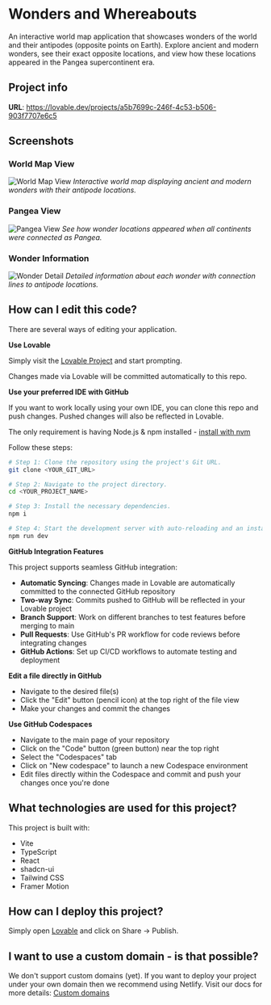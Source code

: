 
# Wonders and Whereabouts

An interactive world map application that showcases wonders of the world and their antipodes (opposite points on Earth). Explore ancient and modern wonders, see their exact opposite locations, and view how these locations appeared in the Pangea supercontinent era.

## Project info

**URL**: https://lovable.dev/projects/a5b7699c-246f-4c53-b506-903f7707e6c5

## Screenshots

### World Map View
![World Map View](https://i.imgur.com/placeholder1.jpg)
*Interactive world map displaying ancient and modern wonders with their antipode locations.*

### Pangea View
![Pangea View](https://i.imgur.com/placeholder2.jpg)
*See how wonder locations appeared when all continents were connected as Pangea.*

### Wonder Information
![Wonder Detail](https://i.imgur.com/placeholder3.jpg)
*Detailed information about each wonder with connection lines to antipode locations.*

## How can I edit this code?

There are several ways of editing your application.

**Use Lovable**

Simply visit the [Lovable Project](https://lovable.dev/projects/a5b7699c-246f-4c53-b506-903f7707e6c5) and start prompting.

Changes made via Lovable will be committed automatically to this repo.

**Use your preferred IDE with GitHub**

If you want to work locally using your own IDE, you can clone this repo and push changes. Pushed changes will also be reflected in Lovable.

The only requirement is having Node.js & npm installed - [install with nvm](https://github.com/nvm-sh/nvm#installing-and-updating)

Follow these steps:

```sh
# Step 1: Clone the repository using the project's Git URL.
git clone <YOUR_GIT_URL>

# Step 2: Navigate to the project directory.
cd <YOUR_PROJECT_NAME>

# Step 3: Install the necessary dependencies.
npm i

# Step 4: Start the development server with auto-reloading and an instant preview.
npm run dev
```

**GitHub Integration Features**

This project supports seamless GitHub integration:

- **Automatic Syncing**: Changes made in Lovable are automatically committed to the connected GitHub repository
- **Two-way Sync**: Commits pushed to GitHub will be reflected in your Lovable project
- **Branch Support**: Work on different branches to test features before merging to main
- **Pull Requests**: Use GitHub's PR workflow for code reviews before integrating changes
- **GitHub Actions**: Set up CI/CD workflows to automate testing and deployment

**Edit a file directly in GitHub**

- Navigate to the desired file(s)
- Click the "Edit" button (pencil icon) at the top right of the file view
- Make your changes and commit the changes

**Use GitHub Codespaces**

- Navigate to the main page of your repository
- Click on the "Code" button (green button) near the top right
- Select the "Codespaces" tab
- Click on "New codespace" to launch a new Codespace environment
- Edit files directly within the Codespace and commit and push your changes once you're done

## What technologies are used for this project?

This project is built with:

- Vite
- TypeScript
- React
- shadcn-ui
- Tailwind CSS
- Framer Motion

## How can I deploy this project?

Simply open [Lovable](https://lovable.dev/projects/a5b7699c-246f-4c53-b506-903f7707e6c5) and click on Share -> Publish.

## I want to use a custom domain - is that possible?

We don't support custom domains (yet). If you want to deploy your project under your own domain then we recommend using Netlify. Visit our docs for more details: [Custom domains](https://docs.lovable.dev/tips-tricks/custom-domain/)
